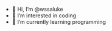 - 👋 Hi, I’m @wssaluke
- 👀 I’m interested in coding
- 🌱 I’m currently learning programming

<!---
wssaluke/wssaluke is a ✨ special ✨ repository because its `README.md` (this file) appears on your GitHub profile.
You can click the Preview link to take a look at your changes.
--->
